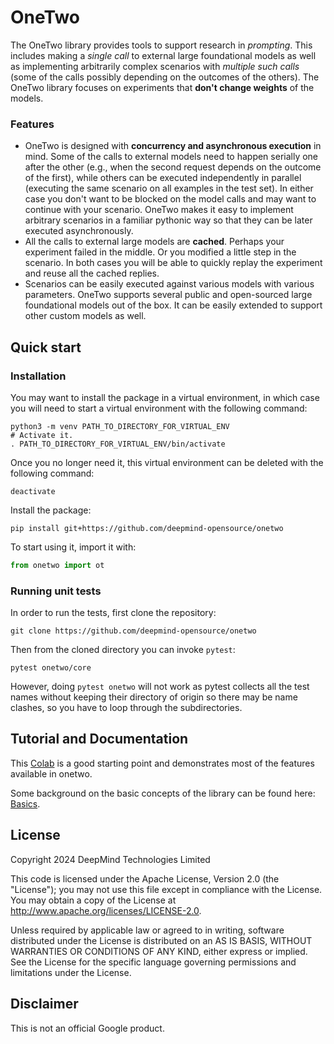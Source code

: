 # OneTwo

The OneTwo library provides tools to support research in *prompting*.
This includes making a *single call* to external large foundational models
as well as implementing arbitrarily complex scenarios with *multiple such calls*
(some of the calls possibly depending on the outcomes of the others).
The OneTwo library focuses on experiments that **don't change weights** of the
models.

### Features
* OneTwo is designed with **concurrency and asynchronous execution** in mind.
Some of the calls to external models need to happen serially one after the
other (e.g., when the second request depends on the outcome of the first),
while others can be executed independently in parallel (executing the same
scenario on all examples in the test set). In either case you don't
want to be blocked on the model calls and may want to continue with your
scenario. OneTwo makes it easy to implement arbitrary scenarios in a familiar
pythonic way so that they can be later executed asynchronously.
* All the calls to external large models are **cached**. Perhaps your experiment
failed in the middle. Or you modified a little step in the scenario. In both
cases you will be able to quickly replay the experiment and reuse all the cached
replies.
* Scenarios can be easily executed against various models with various
parameters. OneTwo supports several public and open-sourced large foundational
models out of the box. It can be easily extended to support other custom models
as well.

## Quick start

### Installation

You may want to install the package in a virtual environment, in which case you
will need to start a virtual environment with the following command:

```shell
python3 -m venv PATH_TO_DIRECTORY_FOR_VIRTUAL_ENV
# Activate it.
. PATH_TO_DIRECTORY_FOR_VIRTUAL_ENV/bin/activate
```

Once you no longer need it, this virtual environment can be deleted with the
following command:

```shell
deactivate
```

Install the package:

```shell
pip install git+https://github.com/deepmind-opensource/onetwo
```

To start using it, import it with:

```python
from onetwo import ot
```

### Running unit tests

In order to run the tests, first clone the repository:

```shell
git clone https://github.com/deepmind-opensource/onetwo
```

Then from the cloned directory you can invoke `pytest`:

```shell
pytest onetwo/core
```

However, doing `pytest onetwo` will not work as pytest collects all the test
names without keeping their directory of origin so there may be name clashes, so
you have to loop through the subdirectories.


## Tutorial and Documentation

This
[Colab](https://colab.research.google.com/github/deepmind/onetwo/blob/master/onetwo/colabs/tutorial.ipynb)
is a good starting point and demonstrates most of the features available in
onetwo.

Some background on the basic concepts of the library can be found here:
[Basics](docs/basics.md).

## License

Copyright 2024 DeepMind Technologies Limited

This code is licensed under the Apache License, Version 2.0 (the \"License\");
you may not use this file except in compliance with the License. You may obtain
a copy of the License at http://www.apache.org/licenses/LICENSE-2.0.

Unless required by applicable law or agreed to in writing, software distributed
under the License is distributed on an AS IS BASIS, WITHOUT WARRANTIES OR
CONDITIONS OF ANY KIND, either express or implied. See the License for the
specific language governing permissions and limitations under the License.

## Disclaimer

This is not an official Google product.
